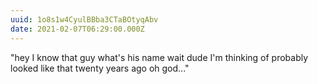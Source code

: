 ```yaml
---
uuid: 1o8s1w4CyulBBba3CTaBOtyqAbv
date: 2021-02-07T06:29:00.000Z
---
```


"hey I know that guy what's his name wait dude I'm thinking of probably looked like that twenty years ago oh god..."
